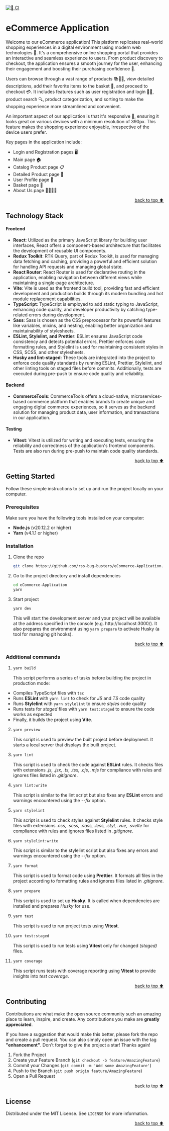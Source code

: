 <a name="readme-top"></a>

[![🧪 CI](https://github.com/rss-bug-busters/eCommerce-Application/actions/workflows/CI.yml/badge.svg)](https://github.com/rss-bug-busters/eCommerce-Application/actions/workflows/CI.yml)

# eCommerce Application

Welcome to our eCommerce application! This platform replicates real-world shopping experiences in a digital environment using modern web technologies 🏪. It's a comprehensive online shopping portal that provides an interactive and seamless experience to users. From product discovery to checkout, the application ensures a smooth journey for the user, enhancing their engagement and boosting their purchasing confidence 🚀.

Users can browse through a vast range of products 📚👗👟, view detailed descriptions, add their favorite items to the basket 🛒, and proceed to checkout 💳. It includes features such as user registration and login 📝🔐, product search 🔍, product categorization, and sorting to make the shopping experience more streamlined and convenient.

An important aspect of our application is that it's responsive 📲, ensuring it looks great on various devices with a minimum resolution of 390px. This feature makes the shopping experience enjoyable, irrespective of the device users prefer.

Key pages in the application include:

- Login and Registration pages 🖥️
- Main page 🏠
- Catalog Product page 📋
- Detailed Product page 🔎
- User Profile page 👤
- Basket page 🛒
- About Us page 🙋‍♂️🙋‍♀️

<p align="right"><a href="#readme-top">back to top ⬆</a></p>

## Technology Stack

#### Frontend

- **React**: Utilized as the primary JavaScript library for building user interfaces, React offers a component-based architecture that facilitates the development of reusable UI components.
- **Redux Toolkit**: RTK Query, part of Redux Toolkit, is used for managing data fetching and caching, providing a powerful and efficient solution for handling API requests and managing global state.
- **React Router**: React Router is used for declarative routing in the application, enabling navigation between different views while maintaining a single-page architecture.
- **Vite**: Vite is used as the frontend build tool, providing fast and efficient development and production builds through its modern bundling and hot module replacement capabilities.
- **TypeScript**: TypeScript is employed to add static typing to JavaScript, enhancing code quality, and developer productivity by catching type-related errors during development.
- **Sass**: Sass is chosen as the CSS preprocessor for its powerful features like variables, mixins, and nesting, enabling better organization and maintainability of stylesheets.
- **ESLint, Stylelint, and Prettier**: ESLint ensures JavaScript code consistency and detects potential errors, Prettier enforces code formatting rules, and Stylelint is used for maintaining consistent styles in CSS, SCSS, and other stylesheets.
- **Husky and lint-staged**: These tools are integrated into the project to enforce code quality standards by running ESLint, Prettier, Stylelint, and other linting tools on staged files before commits. Additionally, tests are executed during pre-push to ensure code quality and reliability.

#### Backend

- **CommerceTools**: CommerceTools offers a cloud-native, microservices-based commerce platform that enables brands to create unique and engaging digital commerce experiences, so it serves as the backend solution for managing product data, user information, and transactions in our application.

#### Testing

- **Vitest**: Vitest is utilized for writing and executing tests, ensuring the reliability and correctness of the application's frontend components. Tests are also run during pre-push to maintain code quality standards.

<p align="right"><a href="#readme-top">back to top ⬆</a></p>

## Getting Started

Follow these simple instructions to set up and run the project locally on your computer.

### Prerequisites

Make sure you have the following tools installed on your computer:

- **Node.js** (v20.12.2 or higher)
- **Yarn** (v4.1.1 or higher)

### Installation

1. Clone the repo
   ```sh
   git clone https://github.com/rss-bug-busters/eCommerce-Application.git
   ```
2. Go to the project directory and install dependencies
   ```zsh
   cd eCommerce-Application
   yarn
   ```
3. Start project
   ```zsh
   yarn dev
   ```
   This will start the development server and your project will be available at the address specified in the console (e.g. http://localhost:3000/). It also prepares the environment using `yarn prepare` to activate Husky (a tool for managing git hooks).

<p align="right"><a href="#readme-top">back to top ⬆</a></p>

### Additional commands

1. ```zsh
   yarn build
   ```
   This script performs a series of tasks before building the project in production mode:

- Compiles TypeScript files with `tsc`
- Runs **ESLint** with `yarn lint` to check for _JS_ and _TS_ code quality
- Runs **Stylelint** with `yarn stylelint` to ensure _styles_ code quality
- Runs tests for _staged_ files with `yarn test:staged` to ensure the code works as expected
- Finally, it builds the project using **Vite**.

2. ```zsh
   yarn preview
   ```
   This script is used to preview the built project before deployment. It starts a local server that displays the built project.
3. ```zsh
   yarn lint
   ```

   This script is used to check the code against **ESLint** rules. It checks files with extensions _.js, .jsx, .ts, .tsx, .cjs, .mjs_ for compliance with rules and ignores files listed in _.gitignore_.

4. ```zsh
   yarn lint:write
   ```

   This script is similar to the lint script but also fixes any **ESLint** errors and warnings encountered using the _--fix_ option.

5. ```zsh
   yarn stylelint
   ```

   This script is used to check styles against **Stylelint** rules. It checks style files with extensions _.css, .scss, .sass, .less, .styl, .vue, .svelte_ for compliance with rules and ignores files listed in _.gitignore_.

6. ```zsh
   yarn stylelint:write
   ```

   This script is similar to the stylelint script but also fixes any errors and warnings encountered using the _--fix_ option.

7. ```zsh
   yarn format
   ```

   This script is used to format code using **Prettier**. It formats all files in the project according to formatting rules and ignores files listed in _.gitignore_.

8. ```zsh
   yarn prepare
   ```

   This script is used to set up **Husky**. It is called when dependencies are installed and prepares _Husky_ for use.

9. ```zsh
   yarn test
   ```

   This script is used to run project tests using **Vitest**.

10. ```zsh
    yarn test:staged
    ```

    This script is used to run tests using **Vitest** only for changed _(staged)_ files.

11. ```zsh
    yarn coverage
    ```
    This script runs tests with coverage reporting using **Vitest** to provide insights into _test coverage_.

<p align="right"><a href="#readme-top">back to top ⬆</a></p>

## Contributing

Contributions are what make the open source community such an amazing place to learn, inspire, and create. Any contributions you make are **greatly appreciated**.

If you have a suggestion that would make this better, please fork the repo and create a pull request. You can also simply open an issue with the tag **"enhancement"**.
Don't forget to give the project a star! Thanks again!

1. Fork the Project
2. Create your Feature Branch (`git checkout -b feature/AmazingFeature`)
3. Commit your Changes (`git commit -m 'Add some AmazingFeature'`)
4. Push to the Branch (`git push origin feature/AmazingFeature`)
5. Open a Pull Request

<p align="right"><a href="#readme-top">back to top ⬆</a></p>

## License

Distributed under the MIT License. See `LICENSE` for more information.

<p align="right"><a href="#readme-top">back to top ⬆</a></p>
